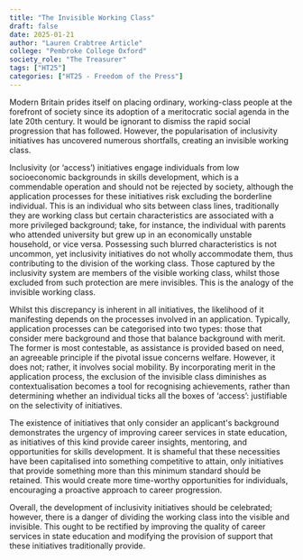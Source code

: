 ```yaml
---
title: "The Invisible Working Class"
draft: false
date: 2025-01-21
author: "Lauren Crabtree Article"
college: "Pembroke College Oxford"
society_role: "The Treasurer"
tags: ["HT25"]
categories: ["HT25 - Freedom of the Press"]
---
```


Modern Britain prides itself on placing ordinary, working-class people at the forefront of society since its adoption of a meritocratic social agenda in the late 20th century. It would be ignorant to dismiss the rapid social progression that has followed. However, the popularisation of inclusivity initiatives has uncovered numerous shortfalls, creating an invisible working class.

Inclusivity (or ‘access’) initiatives engage individuals from low socioeconomic backgrounds in skills development, which is a commendable operation and should not be rejected by society, although the application processes for these initiatives risk excluding the borderline individual. This is an individual who sits between class lines, traditionally they are working class but certain characteristics are associated with a more privileged background; take, for instance, the individual with parents who attended university but grew up in an economically unstable household, or vice versa. Possessing such blurred characteristics is not uncommon, yet inclusivity initiatives do not wholly accommodate them, thus contributing to the division of the working class. Those captured by the inclusivity system are members of the visible working class, whilst those excluded from such protection are mere invisibles. This is the analogy of the invisible working class. 

Whilst this discrepancy is inherent in all initiatives, the likelihood of it manifesting depends on the processes involved in an application. Typically, application processes can be categorised into two types: those that consider mere background and those that balance background with merit. The former is most contestable, as assistance is provided based on need, an agreeable principle if the pivotal issue concerns welfare. However, it does not; rather, it involves social mobility. By incorporating merit in the application process, the exclusion of the invisible class diminishes as contextualisation becomes a tool for recognising achievements, rather than determining whether an individual ticks all the boxes of ‘access’: justifiable on the selectivity of initiatives.

The existence of initiatives that only consider an applicant's background demonstrates the urgency of improving career services in state education, as initiatives of this kind provide career insights, mentoring, and opportunities for skills development. It is shameful that these necessities have been capitalised into something competitive to attain, only initiatives that provide something more than this minimum standard should be retained. This would create more time-worthy opportunities for individuals, encouraging a proactive approach to career progression.

Overall, the development of inclusivity initiatives should be celebrated; however, there is a danger of dividing the working class into the visible and invisible. This ought to be rectified by improving the quality of career services in state education and modifying the provision of support that these initiatives traditionally provide.

<!--more--><!--more-->
